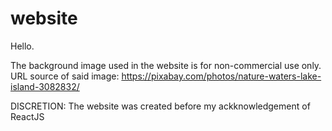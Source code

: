 # website
 
Hello.

The background image used in the website is for non-commercial use only. 
URL source of said image: https://pixabay.com/photos/nature-waters-lake-island-3082832/

DISCRETION:
The website was created before my ackknowledgement of ReactJS